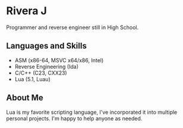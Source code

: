 # Rivera J
Programmer and reverse engineer still in High School.

## Languages and Skills
* ASM (x86-64, MSVC x64/x86, Intel)
* Reverse Engineering (Ida)
* C/C++ (C23, CXX23)
* Lua (5.1, Luau)

## About Me
Lua is my favorite scripting language, I've incorporated it into multiple personal projects. I'm happy to help anyone as needed. 
